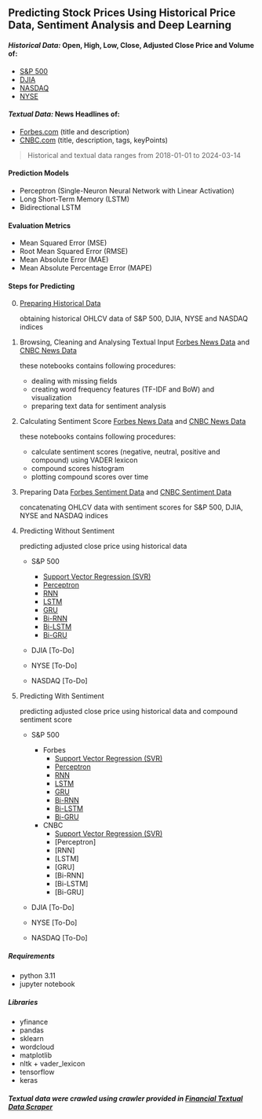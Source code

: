 ## Predicting Stock Prices Using Historical Price Data, Sentiment Analysis and Deep Learning

#### *Historical Data:* Open, High, Low, Close, Adjusted Close Price and Volume of:
- [S&P 500](./data/input/sp500.csv)
- [DJIA](./data/input/djia.csv)
- [NASDAQ](./data/input/nasdaq.csv)
- [NYSE](./data/input/nyse.csv)

#### *Textual Data:* News Headlines of:
- [Forbes.com](./data/input/forbes-news.csv) (title and description)
- [CNBC.com](./data/input/cnbc-news.zip) (title, description, tags, keyPoints)

> Historical and textual data ranges from 2018-01-01 to 2024-03-14

#### Prediction Models

- Perceptron (Single-Neuron Neural Network with Linear Activation)
- Long Short-Term Memory (LSTM)
- Bidirectional LSTM

#### Evaluation Metrics

- Mean Squared Error (MSE)
- Root Mean Squared Error (RMSE)
- Mean Absolute Error (MAE)
- Mean Absolute Percentage Error (MAPE)

#### Steps for Predicting

0. [Preparing Historical Data](./00_download_historical_data.ipynb)
	
	obtaining historical OHLCV data of S&P 500, DJIA, NYSE and NASDAQ indices

1. Browsing, Cleaning and Analysing Textual Input [Forbes News Data](./01_1_browse_forbes_news_dataset.ipynb) and [CNBC News Data](./01_2_browse_cnbc_news_data.ipynb)

	these notebooks contains following procedures:

	- dealing with missing fields
	- creating word frequency features (TF-IDF and BoW) and visualization
	- preparing text data for sentiment analysis

2. Calculating Sentiment Score [Forbes News Data](./02_1_forbes_news_sentiment_analysis.ipynb) and [CNBC News Data](./02_2_cnbc_news_sentiment_analysis.ipynb)

	these notebooks contains following procedures:

	- calculate sentiment scores (negative, neutral, positive and compound) using VADER lexicon
	- compound scores histogram
	- plotting compound scores over time

3. Preparing Data [Forbes Sentiment Data](./03_1_data_prepration_forbes.ipynb) and [CNBC Sentiment Data](./03_2_data_prepration_cnbc.ipynb)
	
	concatenating OHLCV data with sentiment scores for S&P 500, DJIA, NYSE and NASDAQ indices

4. Predicting Without Sentiment
	
	predicting adjusted close price using historical data
	
	- S&P 500
		- [Support Vector Regression (SVR)](./04_01_01_predict_sp500_without_sentiment_SVR.ipynb)
		- [Perceptron](./04_01_02_predict_sp500_without_sentiment_Perceptron.ipynb)
		- [RNN](./04_01_03_predict_sp500_without_sentiment_RNN.ipynb)
		- [LSTM](./04_01_04_predict_sp500_without_sentiment_LSTM.ipynb)
		- [GRU](./04_01_05_predict_sp500_without_sentiment_GRU.ipynb)
		- [Bi-RNN](./04_01_06_predict_sp500_without_sentiment_BiRNN.ipynb)
		- [Bi-LSTM](./04_01_07_predict_sp500_without_sentiment_BiLSTM.ipynb)
		- [Bi-GRU](./04_01_08_predict_sp500_without_sentiment_BiGRU.ipynb)

	- DJIA [To-Do]
	- NYSE [To-Do]
	- NASDAQ [To-Do]

5. Predicting With Sentiment
	
	predicting adjusted close price using historical data and compound sentiment score

	- S&P 500
		- Forbes
			- [Support Vector Regression (SVR)](./05_01_01_01_predict_sp500_with_forbes_sentiment_SVR.ipynb)
			- [Perceptron](./05_01_01_02_predict_sp500_with_forbes_sentiment_Perceptron.ipynb)
			- [RNN](./05_01_01_03_predict_sp500_with_forbes_sentiment_RNN.ipynb)
			- [LSTM](./05_01_01_04_predict_sp500_with_forbes_sentiment_LSTM.ipynb)
			- [GRU](./05_01_01_05_predict_sp500_with_forbes_sentiment_GRU.ipynb)
			- [Bi-RNN](./05_01_01_06_predict_sp500_with_forbes_sentiment_BiRNN.ipynb)
			- [Bi-LSTM](./05_01_01_07_predict_sp500_with_forbes_sentiment_BiLSTM.ipynb)
			- [Bi-GRU](./05_01_01_08_predict_sp500_with_forbes_sentiment_BiGRU.ipynb)
		- CNBC
			- [Support Vector Regression (SVR)](./05_01_02_01_predict_sp500_with_cnbc_sentiment_SVR.ipynb)
			- [Perceptron]
			- [RNN]
			- [LSTM]
			- [GRU]
			- [Bi-RNN]
			- [Bi-LSTM]
			- [Bi-GRU]

	- DJIA [To-Do]
	- NYSE [To-Do]
	- NASDAQ [To-Do]

##### Requirements

- python 3.11
- jupyter notebook

##### Libraries

- yfinance
- pandas
- sklearn
- wordcloud
- matplotlib
- nltk + vader_lexicon
- tensorflow
- keras

##### Textual data were crawled using crawler provided in [Financial Textual Data Scraper](https://github.com/amirali022/fintxt)